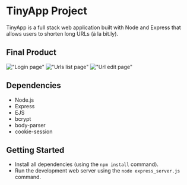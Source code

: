 # TinyApp Project

TinyApp is a full stack web application built with Node and Express that allows users to shorten long URLs (à la bit.ly).

## Final Product

!["Login page"](/docs/Login-page.png)
!["Urls list page"](/docs/Urls-directory-page.png)
!["Url edit page"](/docs/Url-edit-page.png)

## Dependencies

- Node.js
- Express
- EJS
- bcrypt
- body-parser
- cookie-session

## Getting Started

- Install all dependencies (using the `npm install` command).
- Run the development web server using the `node express_server.js` command.
